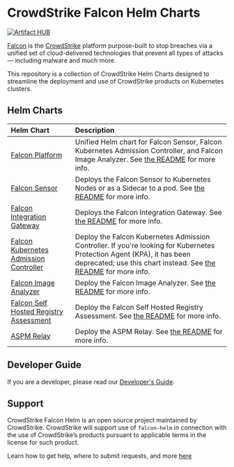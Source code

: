 # CrowdStrike Falcon Helm Charts

[![Artifact HUB](https://img.shields.io/endpoint?url=https://artifacthub.io/badge/repository/falcon-helm)](https://artifacthub.io/packages/search?repo=falcon-helm)

[Falcon](https://www.crowdstrike.com/) is the [CrowdStrike](https://www.crowdstrike.com/)
platform purpose-built to stop breaches via a unified set of cloud-delivered
technologies that prevent all types of attacks — including malware and much
more.

This repository is a collection of CrowdStrike Helm Charts designed to streamline the deployment and use of CrowdStrike products on Kubernetes clusters.

## Helm Charts

| Helm Chart                                                                                   | Description                                                                                                                                      |
|:---------------------------------------------------------------------------------------------|:-------------------------------------------------------------------------------------------------------------------------------------------------|
| [Falcon Platform](helm-charts/falcon-platform)                                               | Unified Helm chart for Falcon Sensor, Falcon Kubernetes Admission Controller, and Falcon Image Analyzer. See [the README](helm-charts/falcon-platform/README.md) for more info.                                        |
| [Falcon Sensor](helm-charts/falcon-sensor)                                                   | Deploys the Falcon Sensor to Kubernetes Nodes or as a Sidecar to a pod. See [the README](helm-charts/falcon-sensor/README.md) for more info.     |
| [Falcon Integration Gateway](helm-charts/falcon-integration-gateway)                         | Deploys the Falcon Integration Gateway. See [the README](helm-charts/falcon-integration-gateway/README.md) for more info.                        |
| [Falcon Kubernetes Admission Controller](helm-charts/falcon-kac)     | Deploy the Falcon Kubernetes Admission Controller. If you're looking for Kubernetes Protection Agent (KPA), it has been deprecated; use this chart instead. See [the README](helm-charts/falcon-kac/README.md) for more info. |
| [Falcon Image Analyzer](helm-charts/falcon-image-analyzer)                                   | Deploy the Falcon Image Analyzer. See [the README](helm-charts/falcon-image-analyzer/README.md) for more info.                                   |
| [Falcon Self Hosted Registry Assessment](helm-charts/falcon-self-hosted-registry-assessment) | Deploy the Falcon Self Hosted Registry Assessment. See [the README](helm-charts/falcon-self-hosted-registry-assessment/README.md) for more info. |
| [ASPM Relay](helm-charts/aspm-relay)                                                         | Deploy the ASPM Relay. See [the README](helm-charts/aspm-relay/README.md) for more info.                                                         |

## Developer Guide
If you are a developer, please read our [Developer's Guide](docs/developer_guide.md).

## Support
CrowdStrike Falcon Helm is an open source project maintained by CrowdStrike. CrowdStrike will support use of `falcon-helm` in connection with the use of CrowdStrike’s products pursuant to applicable terms in the license for such product.

Learn how to get help, where to submit requests, and more [here](SUPPORT.md)
